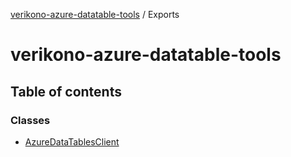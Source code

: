 [verikono-azure-datatable-tools](README.md) / Exports

# verikono-azure-datatable-tools

## Table of contents

### Classes

- [AzureDataTablesClient](classes/azuredatatablesclient.md)
